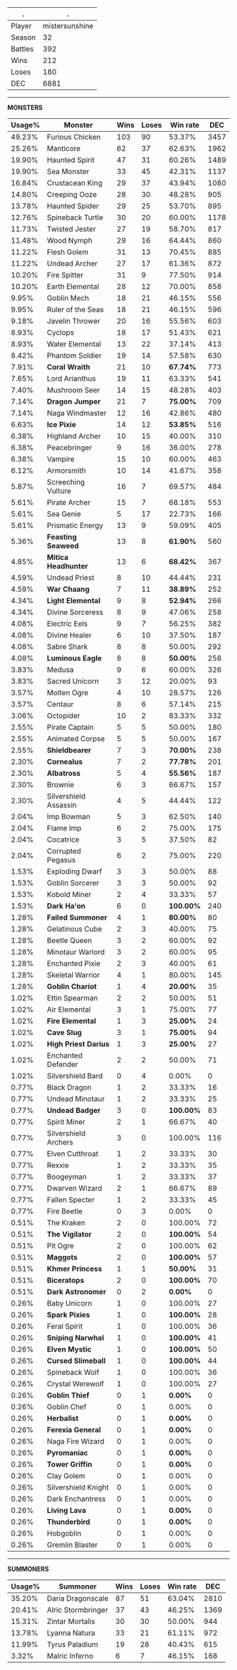 .|.
|-|-
Player|mistersunshine
Season|32
Battles|392
Wins|212
Loses|180
DEC|6881

---
**MONSTERS**

Usage%|Monster|Wins|Loses|Win rate|DEC|
-|-|-|-|-|-|
49.23%|Furious Chicken|103|90|53.37%|3457|
25.26%|Manticore|62|37|62.63%|1962|
19.90%|Haunted Spirit|47|31|60.26%|1489|
19.90%|Sea Monster|33|45|42.31%|1137|
16.84%|Crustacean King|29|37|43.94%|1080|
14.80%|Creeping Ooze|28|30|48.28%|905|
13.78%|Haunted Spider|29|25|53.70%|895|
12.76%|Spineback Turtle|30|20|60.00%|1178|
11.73%|Twisted Jester|27|19|58.70%|817|
11.48%|Wood Nymph|29|16|64.44%|860|
11.22%|Flesh Golem|31|13|70.45%|885|
11.22%|Undead Archer|27|17|61.36%|872|
10.20%|Fire Spitter|31|9|77.50%|914|
10.20%|Earth Elemental|28|12|70.00%|858|
9.95%|Goblin Mech|18|21|46.15%|556|
9.95%|Ruler of the Seas|18|21|46.15%|596|
9.18%|Javelin Thrower|20|16|55.56%|603|
8.93%|Cyclops|18|17|51.43%|621|
8.93%|Water Elemental|13|22|37.14%|413|
8.42%|Phantom Soldier|19|14|57.58%|630|
7.91%|**Coral Wraith**|21|10|**67.74%**|773|
7.65%|Lord Arianthus|19|11|63.33%|541|
7.40%|Mushroom Seer|14|15|48.28%|403|
7.14%|**Dragon Jumper**|21|7|**75.00%**|709|
7.14%|Naga Windmaster|12|16|42.86%|480|
6.63%|**Ice Pixie**|14|12|**53.85%**|516|
6.38%|Highland Archer|10|15|40.00%|310|
6.38%|Peacebringer|9|16|36.00%|278|
6.38%|Vampire|15|10|60.00%|463|
6.12%|Armorsmith|10|14|41.67%|358|
5.87%|Screeching Vulture|16|7|69.57%|484|
5.61%|Pirate Archer|15|7|68.18%|553|
5.61%|Sea Genie|5|17|22.73%|166|
5.61%|Prismatic Energy|13|9|59.09%|405|
5.36%|**Feasting Seaweed**|13|8|**61.90%**|560|
4.85%|**Mitica Headhunter**|13|6|**68.42%**|367|
4.59%|Undead Priest|8|10|44.44%|231|
4.59%|**War Chaang**|7|11|**38.89%**|252|
4.34%|**Light Elemental**|9|8|**52.94%**|266|
4.34%|Divine Sorceress|8|9|47.06%|258|
4.08%|Electric Eels|9|7|56.25%|382|
4.08%|Divine Healer|6|10|37.50%|187|
4.08%|Sabre Shark|8|8|50.00%|292|
4.08%|**Luminous Eagle**|8|8|**50.00%**|258|
3.83%|Medusa|9|6|60.00%|326|
3.83%|Sacred Unicorn|3|12|20.00%|93|
3.57%|Molten Ogre|4|10|28.57%|126|
3.57%|Centaur|8|6|57.14%|215|
3.06%|Octopider|10|2|83.33%|332|
2.55%|Pirate Captain|5|5|50.00%|180|
2.55%|Animated Corpse|5|5|50.00%|167|
2.55%|**Shieldbearer**|7|3|**70.00%**|238|
2.30%|**Cornealus**|7|2|**77.78%**|201|
2.30%|**Albatross**|5|4|**55.56%**|187|
2.30%|Brownie|6|3|66.67%|157|
2.30%|Silvershield Assassin|4|5|44.44%|122|
2.04%|Imp Bowman|5|3|62.50%|140|
2.04%|Flame Imp|6|2|75.00%|175|
2.04%|Cocatrice|3|5|37.50%|82|
2.04%|Corrupted Pegasus|6|2|75.00%|220|
1.53%|Exploding Dwarf|3|3|50.00%|88|
1.53%|Goblin Sorcerer|3|3|50.00%|92|
1.53%|Kobold Miner|2|4|33.33%|57|
1.53%|**Dark Ha'on**|6|0|**100.00%**|240|
1.28%|**Failed Summoner**|4|1|**80.00%**|80|
1.28%|Gelatinous Cube|2|3|40.00%|75|
1.28%|Beetle Queen|3|2|60.00%|92|
1.28%|Minotaur Warlord|3|2|60.00%|95|
1.28%|Enchanted Pixie|2|3|40.00%|61|
1.28%|Skeletal Warrior|4|1|80.00%|145|
1.28%|**Goblin Chariot**|1|4|**20.00%**|35|
1.02%|Ettin Spearman|2|2|50.00%|51|
1.02%|Air Elemental|3|1|75.00%|77|
1.02%|**Fire Elemental**|1|3|**25.00%**|24|
1.02%|**Cave Slug**|3|1|**75.00%**|94|
1.02%|**High Priest Darius**|1|3|**25.00%**|27|
1.02%|Enchanted Defender|2|2|50.00%|71|
1.02%|Silvershield Bard|0|4|0.00%|0|
0.77%|Black Dragon|1|2|33.33%|16|
0.77%|Undead Minotaur|1|2|33.33%|25|
0.77%|**Undead Badger**|3|0|**100.00%**|83|
0.77%|Spirit Miner|2|1|66.67%|40|
0.77%|Silvershield Archers|3|0|100.00%|116|
0.77%|Elven Cutthroat|1|2|33.33%|30|
0.77%|Rexxie|1|2|33.33%|35|
0.77%|Boogeyman|1|2|33.33%|37|
0.77%|Dwarven Wizard|2|1|66.67%|89|
0.77%|Fallen Specter|1|2|33.33%|45|
0.77%|Fire Beetle|0|3|0.00%|0|
0.51%|The Kraken|2|0|100.00%|72|
0.51%|**The Vigilator**|2|0|**100.00%**|54|
0.51%|Pit Ogre|2|0|100.00%|62|
0.51%|**Maggots**|2|0|**100.00%**|57|
0.51%|**Khmer Princess**|1|1|**50.00%**|31|
0.51%|**Biceratops**|2|0|**100.00%**|70|
0.51%|**Dark Astronomer**|0|2|**0.00%**|0|
0.26%|Baby Unicorn|1|0|100.00%|27|
0.26%|**Spark Pixies**|1|0|**100.00%**|28|
0.26%|Feral Spirit|1|0|100.00%|36|
0.26%|**Sniping Narwhal**|1|0|**100.00%**|41|
0.26%|**Elven Mystic**|1|0|**100.00%**|50|
0.26%|**Cursed Slimeball**|1|0|**100.00%**|44|
0.26%|Spineback Wolf|1|0|100.00%|36|
0.26%|Crystal Werewolf|1|0|100.00%|27|
0.26%|**Goblin Thief**|0|1|**0.00%**|0|
0.26%|Goblin Chef|0|1|0.00%|0|
0.26%|**Herbalist**|0|1|**0.00%**|0|
0.26%|**Ferexia General**|0|1|**0.00%**|0|
0.26%|Naga Fire Wizard|0|1|0.00%|0|
0.26%|**Pyromaniac**|0|1|**0.00%**|0|
0.26%|**Tower Griffin**|0|1|**0.00%**|0|
0.26%|Clay Golem|0|1|0.00%|0|
0.26%|Silvershield Knight|0|1|0.00%|0|
0.26%|Dark Enchantress|0|1|0.00%|0|
0.26%|**Living Lava**|0|1|**0.00%**|0|
0.26%|**Thunderbird**|0|1|**0.00%**|0|
0.26%|Hobgoblin|0|1|0.00%|0|
0.26%|Gremlin Blaster|0|1|0.00%|0|

---
**SUMMONERS**

Usage%|Summoner|Wins|Loses|Win rate|DEC|
-|-|-|-|-|-|
35.20%|Daria Dragonscale|87|51|63.04%|2810|
20.41%|Alric Stormbringer|37|43|46.25%|1369|
15.31%|Zintar Mortalis|30|30|50.00%|944|
13.78%|Lyanna Natura|33|21|61.11%|972|
11.99%|Tyrus Paladium|19|28|40.43%|615|
3.32%|Malric Inferno|6|7|46.15%|168|
